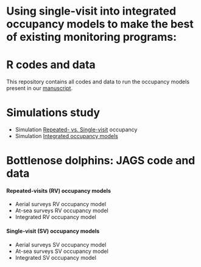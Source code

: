 # Using single-visit into integrated occupancy models to make the best of existing monitoring programs:  
# R codes and data

This repository contains all codes and data to run the occupancy models present in our [manuscript](). 

# Simulations study

  - Simulation [Repeated- vs. Single-visit](/Simulations/SimRVSV.html) occupancy
  - Simulation [Integrated occupancy models](/Simulations/SimIOM.html)

# Bottlenose dolphins: JAGS code and data  

#### Repeated-visits (RV) occupancy models

  - Aerial surveys RV occupancy model
  - At-sea surveys RV occupancy model
  - Integrated RV occupancy model 
  
#### Single-visit (SV) occupancy models

  - Aerial surveys SV occupancy model
  - At-sea surveys SV occupancy model
  - Integrated SV occupancy model
  
  

